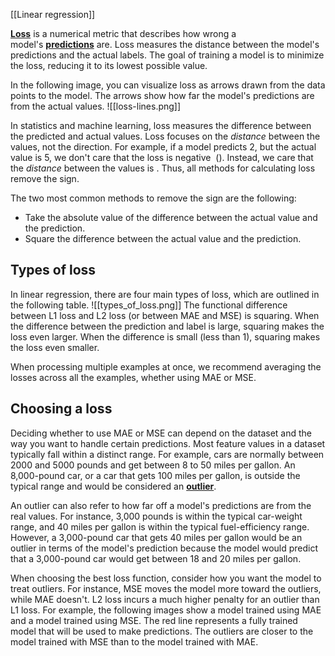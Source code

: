 [[Linear regression]]

[**Loss**](https://developers.google.com/machine-learning/glossary#loss) is a numerical metric that describes how wrong a model's [**predictions**](https://developers.google.com/machine-learning/glossary#prediction) are. Loss measures the distance between the model's predictions and the actual labels. The goal of training a model is to minimize the loss, reducing it to its lowest possible value.

In the following image, you can visualize loss as arrows drawn from the data points to the model. The arrows show how far the model's predictions are from the actual values.
![[loss-lines.png]]

In statistics and machine learning, loss measures the difference between the predicted and actual values. Loss focuses on the _distance_ between the values, not the direction. For example, if a model predicts 2, but the actual value is 5, we don't care that the loss is negative  (). Instead, we care that the _distance_ between the values is . Thus, all methods for calculating loss remove the sign.

The two most common methods to remove the sign are the following:

- Take the absolute value of the difference between the actual value and the prediction.
- Square the difference between the actual value and the prediction.

## Types of loss

In linear regression, there are four main types of loss, which are outlined in the following table.
![[types_of_loss.png]]
The functional difference between L1 loss and L2 loss (or between MAE and MSE) is squaring. When the difference between the prediction and label is large, squaring makes the loss even larger. When the difference is small (less than 1), squaring makes the loss even smaller.

When processing multiple examples at once, we recommend averaging the losses across all the examples, whether using MAE or MSE.

## Choosing a loss

Deciding whether to use MAE or MSE can depend on the dataset and the way you want to handle certain predictions. Most feature values in a dataset typically fall within a distinct range. For example, cars are normally between 2000 and 5000 pounds and get between 8 to 50 miles per gallon. An 8,000-pound car, or a car that gets 100 miles per gallon, is outside the typical range and would be considered an [**outlier**](https://developers.google.com/machine-learning/glossary#outliers).

An outlier can also refer to how far off a model's predictions are from the real values. For instance, 3,000 pounds is within the typical car-weight range, and 40 miles per gallon is within the typical fuel-efficiency range. However, a 3,000-pound car that gets 40 miles per gallon would be an outlier in terms of the model's prediction because the model would predict that a 3,000-pound car would get between 18 and 20 miles per gallon.

When choosing the best loss function, consider how you want the model to treat outliers. For instance, MSE moves the model more toward the outliers, while MAE doesn't. L2 loss incurs a much higher penalty for an outlier than L1 loss. For example, the following images show a model trained using MAE and a model trained using MSE. The red line represents a fully trained model that will be used to make predictions. The outliers are closer to the model trained with MSE than to the model trained with MAE.